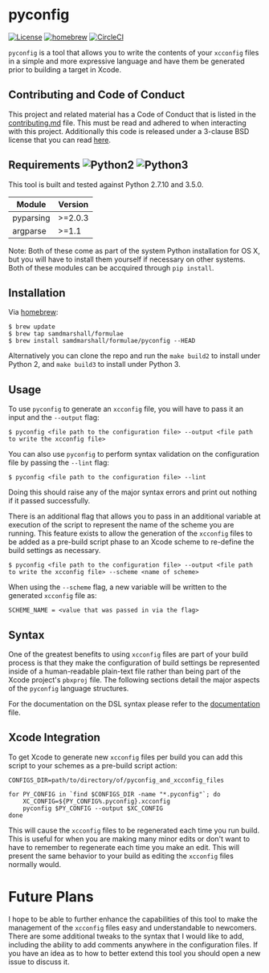 pyconfig
========

[![License](https://img.shields.io/badge/License-3--Clause%20BSD-blue.svg)](./LICENSE)
[![homebrew](https://img.shields.io/badge/homebrew-HEAD-orange.svg)](https://github.com/samdmarshall/homebrew-formulae)
[![CircleCI](https://img.shields.io/circleci/project/samdmarshall/pyconfig.svg)](https://circleci.com/gh/samdmarshall/pyconfig)
<!-- [![CircleCI](https://circleci.com/gh/samdmarshall/pyconfig.svg?style=svg)](https://circleci.com/gh/samdmarshall/pyconfig) -->

`pyconfig` is a tool that allows you to write the contents of your `xcconfig` files in a simple and more expressive language and have them be generated prior to building a target in Xcode. 


## Contributing and Code of Conduct
This project and related material has a Code of Conduct that is listed in the [contributing.md](./contributing.md) file. This must be read and adhered to when interacting with this project. Additionally this code is released under a 3-clause BSD license that you can read [here](./LICENSE).


## Requirements ![Python2](https://img.shields.io/badge/Python2-2.7.10-brightgreen.svg) ![Python3](https://img.shields.io/badge/Python3-3.5.0-brightgreen.svg)
This tool is built and tested against Python 2.7.10 and 3.5.0. 

   Module | Version
----------|--------
pyparsing | >=2.0.3
 argparse | >=1.1

Note: Both of these come as part of the system Python installation for OS X, but you will have to install them yourself if necessary on other systems. Both of these modules can be accquired through `pip install`.


## Installation
Via [homebrew](http://brew.sh):

	$ brew update
	$ brew tap samdmarshall/formulae
	$ brew install samdmarshall/formulae/pyconfig --HEAD

Alternatively you can clone the repo and run the `make build2` to install under Python 2, and `make build3` to install under Python 3.

## Usage
To use `pyconfig` to generate an `xcconfig` file, you will have to pass it an input and the `--output` flag:

	$ pyconfig <file path to the configuration file> --output <file path to write the xcconfig file>

You can also use `pyconfig` to perform syntax validation on the configuration file by passing the `--lint` flag:

	$ pyconfig <file path to the configuration file> --lint

Doing this should raise any of the major syntax errors and print out nothing if it passed successfully.

There is an additional flag that allows you to pass in an additional variable at execution of the script to represent the name of the scheme you are running. This feature exists to allow the generation of the `xcconfig` files to be added as a pre-build script phase to an Xcode scheme to re-define the build settings as necessary.

	$ pyconfig <file path to the configuration file> --output <file path to write the xcconfig file> --scheme <name of scheme>

When using the `--scheme` flag, a new variable will be written to the generated `xcconfig` file as:

	SCHEME_NAME = <value that was passed in via the flag>


## Syntax
One of the greatest benefits to using `xcconfig` files are part of your build process is that they make the configuration of build settings be represented inside of a human-readable plain-text file rather than being part of the Xcode project's `pbxproj` file. The following sections detail the major aspects of the `pyconfig` language structures.

For the documentation on the DSL syntax please refer to the [documentation](./documentation.md) file.

## Xcode Integration
To get Xcode to generate new `xcconfig` files per build you can add this script to your schemes as a pre-build script action:

```
CONFIGS_DIR=path/to/directory/of/pyconfig_and_xcconfig_files

for PY_CONFIG in `find $CONFIGS_DIR -name "*.pyconfig"`; do
	XC_CONFIG=${PY_CONFIG%.pyconfig}.xcconfig
	pyconfig $PY_CONFIG --output $XC_CONFIG
done
```

This will cause the `xcconfig` files to be regenerated each time you run build. This is useful for when you are making many minor edits or don't want to have to remember to regenerate each time you make an edit. This will present the same behavior to your build as editing the `xcconfig` files normally would.

# Future Plans
I hope to be able to further enhance the capabilities of this tool to make the management of the `xcconfig` files easy and understandable to newcomers. There are some additional tweaks to the syntax that I would like to add, including the ability to add comments anywhere in the configuration files. If you have an idea as to how to better extend this tool you should open a new issue to discuss it.


